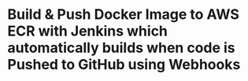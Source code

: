 # Build & Push Docker Image to AWS ECR with Jenkins which automatically builds when code is Pushed to GitHub using Webhooks
